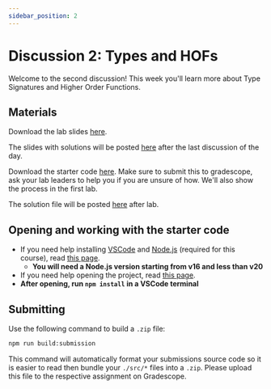 ```yaml
---
sidebar_position: 2
---
```


# Discussion 2: Types and HOFs

Welcome to the second discussion! This week you'll learn more about Type Signatures and Higher Order Functions.

## Materials

Download the lab slides [here](https://github.com/umass-compsci-220/public-materials/raw/main/discussion/Lab%202%20-%20No%20Solutions.pdf).

The slides with solutions will be posted [here](https://github.com/umass-compsci-220/public-materials/raw/main/discussion/Lab%202%20-%20Solutions.pdf) after the last discussion of the day.

Download the starter code [here](https://github.com/umass-compsci-220/public-materials/raw/main/discussion/02-types-and-hof.zip). Make sure to submit this to gradescope, ask your lab leaders to help you if you are unsure of how. We'll also show the process in the first lab.

The solution file will be posted [here](https://github.com/umass-compsci-220/public-materials/raw/main/discussion/02-types-and-hof-solution.ts) after lab.

## Opening and working with the starter code

- If you need help installing [VSCode](https://code.visualstudio.com/) and [Node.js](https://nodejs.org/) (required for this course), read [this page](/materials/tutorials/assignments/environment).
  - **You will need a Node.js version starting from v16 and less than v20**
- If you need help opening the project, read [this page](/materials/tutorials/assignments/opening-an-assignment).
- **After opening, run `npm install` in a VSCode terminal**

## Submitting

Use the following command to build a `.zip` file:

```sh
npm run build:submission
```

This command will automatically format your submissions source code so it is easier to read then bundle your `./src/*` files into a `.zip`. Please upload this file to the respective assignment on Gradescope.